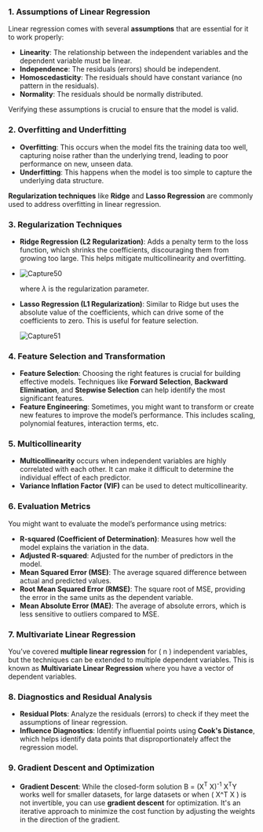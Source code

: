 ### **1. Assumptions of Linear Regression**
Linear regression comes with several **assumptions** that are essential for it to work properly:
   - **Linearity**: The relationship between the independent variables and the dependent variable must be linear.
   - **Independence**: The residuals (errors) should be independent.
   - **Homoscedasticity**: The residuals should have constant variance (no pattern in the residuals).
   - **Normality**: The residuals should be normally distributed.

Verifying these assumptions is crucial to ensure that the model is valid.

### **2. Overfitting and Underfitting**
   - **Overfitting**: This occurs when the model fits the training data too well, capturing noise rather than the underlying trend, leading to poor performance on new, unseen data.
   - **Underfitting**: This happens when the model is too simple to capture the underlying data structure.

   **Regularization techniques** like **Ridge** and **Lasso Regression** are commonly used to address overfitting in linear regression.

### **3. Regularization Techniques**
   - **Ridge Regression (L2 Regularization)**: Adds a penalty term to the loss function, which shrinks the coefficients, discouraging them from growing too large. This helps mitigate multicollinearity and overfitting.
   - 
     ![Capture50](https://github.com/user-attachments/assets/ec7ab31e-c765-4f1f-8edd-6351d507c34c)

     where $\lambda$  is the regularization parameter.

   - **Lasso Regression (L1 Regularization)**: Similar to Ridge but uses the absolute value of the coefficients, which can drive some of the coefficients to zero. This is useful for feature selection.

     ![Capture51](https://github.com/user-attachments/assets/8bbeb93e-ea25-4a75-8885-c6cbc3fe277f)

### **4. Feature Selection and Transformation**
   - **Feature Selection**: Choosing the right features is crucial for building effective models. Techniques like **Forward Selection**, **Backward Elimination**, and **Stepwise Selection** can help identify the most significant features.
   - **Feature Engineering**: Sometimes, you might want to transform or create new features to improve the model’s performance. This includes scaling, polynomial features, interaction terms, etc.

### **5. Multicollinearity**
   - **Multicollinearity** occurs when independent variables are highly correlated with each other. It can make it difficult to determine the individual effect of each predictor.
   - **Variance Inflation Factor (VIF)** can be used to detect multicollinearity.

### **6. Evaluation Metrics**
You might want to evaluate the model’s performance using metrics:
   - **R-squared (Coefficient of Determination)**: Measures how well the model explains the variation in the data. 
   - **Adjusted R-squared**: Adjusted for the number of predictors in the model.
   - **Mean Squared Error (MSE)**: The average squared difference between actual and predicted values.
   - **Root Mean Squared Error (RMSE)**: The square root of MSE, providing the error in the same units as the dependent variable.
   - **Mean Absolute Error (MAE)**: The average of absolute errors, which is less sensitive to outliers compared to MSE.

### **7. Multivariate Linear Regression**
You’ve covered **multiple linear regression** for \( n \) independent variables, but the techniques can be extended to multiple dependent variables. This is known as **Multivariate Linear Regression** where you have a vector of dependent variables.

### **8. Diagnostics and Residual Analysis**
   - **Residual Plots**: Analyze the residuals (errors) to check if they meet the assumptions of linear regression.
   - **Influence Diagnostics**: Identify influential points using **Cook's Distance**, which helps identify data points that disproportionately affect the regression model.

### **9. Gradient Descent and Optimization**
   - **Gradient Descent**: While the closed-form solution  B = (X<sup>T</sup> X)<sup>-1</sup> X<sup>T</sup>Y works well for smaller datasets, for large datasets or when \( X^T X \) is not invertible, you can use **gradient descent** for optimization. It's an iterative approach to minimize the cost function by adjusting the weights in the direction of the gradient.
